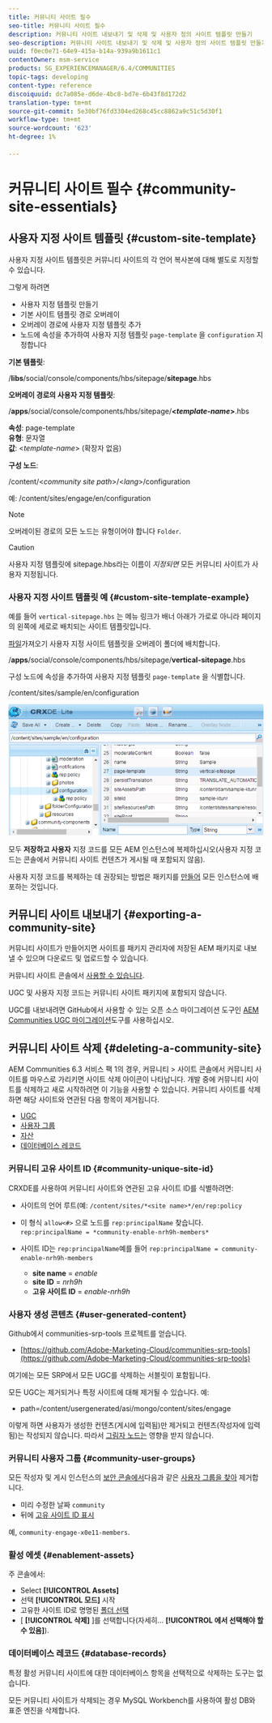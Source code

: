 ```yaml
---
title: 커뮤니티 사이트 필수
seo-title: 커뮤니티 사이트 필수
description: 커뮤니티 사이트 내보내기 및 삭제 및 사용자 정의 사이트 템플릿 만들기
seo-description: 커뮤니티 사이트 내보내기 및 삭제 및 사용자 정의 사이트 템플릿 만들기
uuid: f0ec0e71-64e9-415a-b14a-939a9b1611c1
contentOwner: msm-service
products: SG_EXPERIENCEMANAGER/6.4/COMMUNITIES
topic-tags: developing
content-type: reference
discoiquuid: dc7a085e-d6de-4bc8-bd7e-6b43f8d172d2
translation-type: tm+mt
source-git-commit: 5e30bf76fd3304ed268c45cc8862a9c51c5d30f1
workflow-type: tm+mt
source-wordcount: '623'
ht-degree: 1%

---
```



# 커뮤니티 사이트 필수 {#community-site-essentials}

## 사용자 지정 사이트 템플릿 {#custom-site-template}

사용자 지정 사이트 템플릿은 커뮤니티 사이트의 각 언어 복사본에 대해 별도로 지정할 수 있습니다.

그렇게 하려면

* 사용자 지정 템플릿 만들기
* 기본 사이트 템플릿 경로 오버레이
* 오버레이 경로에 사용자 지정 템플릿 추가
* 노드에 속성을 추가하여 사용자 지정 템플릿 `page-template` 을 `configuration` 지정합니다

**기본 템플릿**:

/**libs**/social/console/components/hbs/sitepage/**sitepage**.hbs

**오버레이 경로의 사용자 지정 템플릿**:

/**apps**/social/console/components/hbs/sitepage/**&lt;*template-name*>**.hbs

**속성**: page-template\
**유형**: 문자열\
**값**: &lt;*template-name*> (확장자 없음)

**구성 노드**:

/content/&lt;*community site path*>/&lt;*lang*>/configuration

예: /content/sites/engage/en/configuration

>[!NOTE]
>
>오버레이된 경로의 모든 노드는 유형이어야 합니다 `Folder`.

>[!CAUTION]
>
>사용자 지정 템플릿에 sitepage.hbs라는 이름이 *지정되면* 모든 커뮤니티 사이트가 사용자 지정됩니다.

### 사용자 지정 사이트 템플릿 예 {#custom-site-template-example}

예를 들어 `vertical-sitepage.hbs` 는 메뉴 링크가 배너 아래가 가로로 아니라 페이지의 왼쪽에 세로로 배치되는 사이트 템플릿입니다.

[파일](assets/vertical-sitepage.hbs)가져오기 사용자 지정 사이트 템플릿을 오버레이 폴더에 배치합니다.

/**apps**/social/console/components/hbs/sitepage/**vertical-sitepage**.hbs

구성 노드에 속성을 추가하여 사용자 지정 템플릿 `page-template` 을 식별합니다.

/content/sites/sample/en/configuration

![chlimage_1-80](assets/chlimage_1-80.png)

모두 **저장하고 사용자** 지정 코드를 모든 AEM 인스턴스에 복제하십시오(사용자 지정 코드는 콘솔에서 커뮤니티 사이트 컨텐츠가 게시될 때 포함되지 않음).

사용자 지정 코드를 복제하는 데 권장되는 방법은 패키지를 [만들어](../../help/sites-administering/package-manager.md#creating-a-new-package) 모든 인스턴스에 배포하는 것입니다.

## 커뮤니티 사이트 내보내기 {#exporting-a-community-site}

커뮤니티 사이트가 만들어지면 사이트를 패키지 관리자에 저장된 AEM 패키지로 내보낼 수 있으며 다운로드 및 업로드할 수 있습니다.

커뮤니티 사이트 콘솔에서 [사용할 수 있습니다](sites-console.md#exporting-the-site).

UGC 및 사용자 지정 코드는 커뮤니티 사이트 패키지에 포함되지 않습니다.

UGC를 내보내려면 GitHub에서 사용할 수 있는 오픈 소스 마이그레이션 도구인 [AEM Communities UGC 마이그레이션](https://github.com/Adobe-Marketing-Cloud/communities-ugc-migration)도구를 사용하십시오.

## 커뮤니티 사이트 삭제 {#deleting-a-community-site}

AEM Communities 6.3 서비스 팩 1의 경우, 커뮤니티 > 사이트 콘솔에서 커뮤니티 사이트를 마우스로 가리키면 사이트 삭제 아이콘이 나타납니다. 개발 중에 커뮤니티 사이트를 삭제하고 새로 시작하려면 이 기능을 사용할 수 있습니다. 커뮤니티 사이트를 삭제하면 해당 사이트와 연관된 다음 항목이 제거됩니다.

* [UGC](#user-generated-content)
* [사용자 그룹](#community-user-groups)
* [자산](#enablement-assets)
* [데이터베이스 레코드](#database-records)

### 커뮤니티 고유 사이트 ID {#community-unique-site-id}

CRXDE를 사용하여 커뮤니티 사이트와 연관된 고유 사이트 ID를 식별하려면:

* 사이트의 언어 루트(예: `/content/sites/*<site name>*/en/rep:policy`

* 이 형식 `allow<#>` 으로 노드를 `rep:principalName` 찾습니다. `rep:principalName = *community-enable-nrh9h-members*`

* 사이트 ID는 `rep:principalName`예를 들어 
`rep:principalName = community-enable-nrh9h-members`

   * **site name** = *enable*
   * **site ID** = *nrh9h*
   * **고유 사이트 ID** = *enable-nrh9h*

### 사용자 생성 콘텐츠 {#user-generated-content}

Github에서 communities-srp-tools 프로젝트를 얻습니다.

* [https://github.com/Adobe-Marketing-Cloud/communities-srp-tools](https://github.com/Adobe-Marketing-Cloud/communities-srp-tools)

여기에는 모든 SRP에서 모든 UGC를 삭제하는 서블릿이 포함됩니다.

모든 UGC는 제거되거나 특정 사이트에 대해 제거될 수 있습니다. 예:

* path=/content/usergenerated/asi/mongo/content/sites/engage

이렇게 하면 사용자가 생성한 컨텐츠(게시에 입력됨)만 제거되고 컨텐츠(작성자에 입력됨)는 작성되지 않습니다. 따라서 [그림자 노드는](srp.md#shadownodes) 영향을 받지 않습니다.

### 커뮤니티 사용자 그룹 {#community-user-groups}

모든 작성자 및 게시 인스턴스의 [보안 콘솔에서](../../help/sites-administering/security.md)다음과 같은 [사용자 그룹을 찾아](users.md) 제거합니다.

* 미리 수정한 날짜 `community`
* 뒤에 [고유 사이트 ID 표시](#community-unique-site-id)

예, `community-engage-x0e11-members`.

### 활성 에셋 {#enablement-assets}

주 콘솔에서:

* Select **[!UICONTROL Assets]**
* 선택 **[!UICONTROL 모드]** 시작
* 고유한 사이트 ID로 명명된 [폴더 선택](#community-unique-site-id)
* [ **[!UICONTROL 삭제]** ]를 선택합니다(자세히... **[!UICONTROL 에서 선택해야 할 수 있음]**).

### 데이터베이스 레코드 {#database-records}

특정 활성 커뮤니티 사이트에 대한 데이터베이스 항목을 선택적으로 삭제하는 도구는 없습니다.

모든 커뮤니티 사이트가 삭제되는 경우 MySQL Workbench를 사용하여 활성 DB와 표준 엔진을 삭제합니다.
